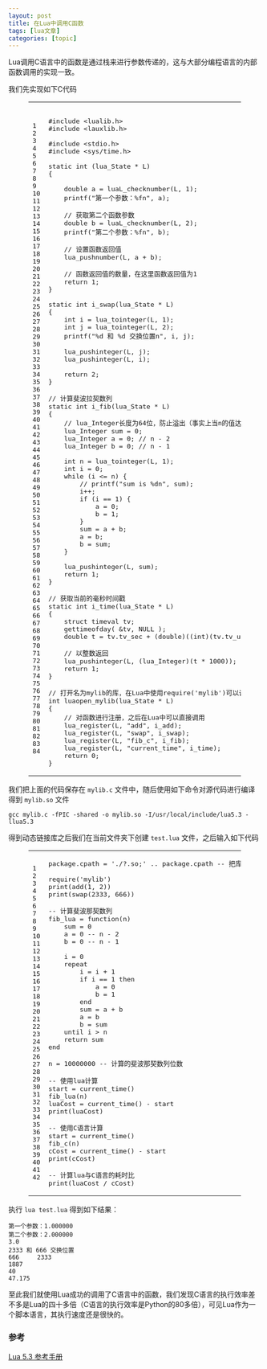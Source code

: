 ```yaml
---
layout: post
title: 在Lua中调用C函数 
tags: [lua文章]
categories: [topic]
---
```

<p>Lua调用C语言中的函数是通过栈来进行参数传递的，这与大部分编程语言的内部函数调用的实现一致。</p><p>我们先实现如下C代码</p><figure class="highlight c"><table><tbody><tr><td class="gutter"><pre><span class="line">1</span><br/><span class="line">2</span><br/><span class="line">3</span><br/><span class="line">4</span><br/><span class="line">5</span><br/><span class="line">6</span><br/><span class="line">7</span><br/><span class="line">8</span><br/><span class="line">9</span><br/><span class="line">10</span><br/><span class="line">11</span><br/><span class="line">12</span><br/><span class="line">13</span><br/><span class="line">14</span><br/><span class="line">15</span><br/><span class="line">16</span><br/><span class="line">17</span><br/><span class="line">18</span><br/><span class="line">19</span><br/><span class="line">20</span><br/><span class="line">21</span><br/><span class="line">22</span><br/><span class="line">23</span><br/><span class="line">24</span><br/><span class="line">25</span><br/><span class="line">26</span><br/><span class="line">27</span><br/><span class="line">28</span><br/><span class="line">29</span><br/><span class="line">30</span><br/><span class="line">31</span><br/><span class="line">32</span><br/><span class="line">33</span><br/><span class="line">34</span><br/><span class="line">35</span><br/><span class="line">36</span><br/><span class="line">37</span><br/><span class="line">38</span><br/><span class="line">39</span><br/><span class="line">40</span><br/><span class="line">41</span><br/><span class="line">42</span><br/><span class="line">43</span><br/><span class="line">44</span><br/><span class="line">45</span><br/><span class="line">46</span><br/><span class="line">47</span><br/><span class="line">48</span><br/><span class="line">49</span><br/><span class="line">50</span><br/><span class="line">51</span><br/><span class="line">52</span><br/><span class="line">53</span><br/><span class="line">54</span><br/><span class="line">55</span><br/><span class="line">56</span><br/><span class="line">57</span><br/><span class="line">58</span><br/><span class="line">59</span><br/><span class="line">60</span><br/><span class="line">61</span><br/><span class="line">62</span><br/><span class="line">63</span><br/><span class="line">64</span><br/><span class="line">65</span><br/><span class="line">66</span><br/><span class="line">67</span><br/><span class="line">68</span><br/><span class="line">69</span><br/><span class="line">70</span><br/><span class="line">71</span><br/><span class="line">72</span><br/><span class="line">73</span><br/><span class="line">74</span><br/><span class="line">75</span><br/><span class="line">76</span><br/><span class="line">77</span><br/><span class="line">78</span><br/><span class="line">79</span><br/><span class="line">80</span><br/><span class="line">81</span><br/><span class="line">82</span><br/><span class="line">83</span><br/><span class="line">84</span><br/></pre></td><td class="code"><pre><span class="line"></span><br/><span class="line"><span class="meta">#<span class="meta-keyword">include</span> <span class="meta-string">&lt;lualib.h&gt;</span></span></span><br/><span class="line"><span class="meta">#<span class="meta-keyword">include</span> <span class="meta-string">&lt;lauxlib.h&gt;</span></span></span><br/><span class="line"></span><br/><span class="line"><span class="meta">#<span class="meta-keyword">include</span> <span class="meta-string">&lt;stdio.h&gt;</span></span></span><br/><span class="line"><span class="meta">#<span class="meta-keyword">include</span> <span class="meta-string">&lt;sys/time.h&gt;</span></span></span><br/><span class="line"></span><br/><span class="line"><span class="function"><span class="keyword">static</span> <span class="keyword">int</span> <span class="params">(lua_State * L)</span></span></span><br/><span class="line"><span class="function"></span>{</span><br/><span class="line">    </span><br/><span class="line">    <span class="keyword">double</span> a = luaL_checknumber(L, <span class="number">1</span>);</span><br/><span class="line">    <span class="built_in">printf</span>(<span class="string">&#34;第一个参数：%fn&#34;</span>, a);</span><br/><span class="line"></span><br/><span class="line">    <span class="comment">// 获取第二个函数参数</span></span><br/><span class="line">    <span class="keyword">double</span> b = luaL_checknumber(L, <span class="number">2</span>);</span><br/><span class="line">    <span class="built_in">printf</span>(<span class="string">&#34;第二个参数：%fn&#34;</span>, b);</span><br/><span class="line"></span><br/><span class="line">    <span class="comment">// 设置函数返回值</span></span><br/><span class="line">    lua_pushnumber(L, a + b);</span><br/><span class="line"></span><br/><span class="line">    <span class="comment">// 函数返回值的数量，在这里函数返回值为1</span></span><br/><span class="line">    <span class="keyword">return</span> <span class="number">1</span>;</span><br/><span class="line">}</span><br/><span class="line"></span><br/><span class="line"><span class="function"><span class="keyword">static</span> <span class="keyword">int</span> <span class="title">i_swap</span><span class="params">(lua_State * L)</span></span></span><br/><span class="line"><span class="function"></span>{</span><br/><span class="line">    <span class="keyword">int</span> i = lua_tointeger(L, <span class="number">1</span>);</span><br/><span class="line">    <span class="keyword">int</span> j = lua_tointeger(L, <span class="number">2</span>);</span><br/><span class="line">    <span class="built_in">printf</span>(<span class="string">&#34;%d 和 %d 交换位置n&#34;</span>, i, j);</span><br/><span class="line"></span><br/><span class="line">    lua_pushinteger(L, j);</span><br/><span class="line">    lua_pushinteger(L, i);</span><br/><span class="line"></span><br/><span class="line">    <span class="keyword">return</span> <span class="number">2</span>;</span><br/><span class="line">}</span><br/><span class="line"></span><br/><span class="line"><span class="comment">// 计算斐波拉契数列</span></span><br/><span class="line"><span class="function"><span class="keyword">static</span> <span class="keyword">int</span> <span class="title">i_fib</span><span class="params">(lua_State * L)</span></span></span><br/><span class="line"><span class="function"></span>{</span><br/><span class="line">    <span class="comment">// lua_Integer长度为64位，防止溢出（事实上当n的值达到100左右即使64位也会发生溢出了）</span></span><br/><span class="line">    lua_Integer sum = <span class="number">0</span>;</span><br/><span class="line">    lua_Integer a = <span class="number">0</span>; <span class="comment">// n - 2</span></span><br/><span class="line">    lua_Integer b = <span class="number">0</span>; <span class="comment">// n - 1</span></span><br/><span class="line"></span><br/><span class="line">    <span class="keyword">int</span> n = lua_tointeger(L, <span class="number">1</span>);</span><br/><span class="line">    <span class="keyword">int</span> i = <span class="number">0</span>;</span><br/><span class="line">    <span class="keyword">while</span> (i &lt;= n) {</span><br/><span class="line">        <span class="comment">// printf(&#34;sum is %dn&#34;, sum);</span></span><br/><span class="line">        i++;</span><br/><span class="line">        <span class="keyword">if</span> (i == <span class="number">1</span>) {</span><br/><span class="line">            a = <span class="number">0</span>;</span><br/><span class="line">            b = <span class="number">1</span>;</span><br/><span class="line">        }</span><br/><span class="line">        sum = a + b;</span><br/><span class="line">        a = b;</span><br/><span class="line">        b = sum;</span><br/><span class="line">    }</span><br/><span class="line"></span><br/><span class="line">    lua_pushinteger(L, sum);</span><br/><span class="line">    <span class="keyword">return</span> <span class="number">1</span>;</span><br/><span class="line">}</span><br/><span class="line"></span><br/><span class="line"><span class="comment">// 获取当前的毫秒时间戳</span></span><br/><span class="line"><span class="function"><span class="keyword">static</span> <span class="keyword">int</span> <span class="title">i_time</span><span class="params">(lua_State * L)</span></span></span><br/><span class="line"><span class="function"></span>{</span><br/><span class="line">    <span class="class"><span class="keyword">struct</span> <span class="title">timeval</span> <span class="title">tv</span>;</span></span><br/><span class="line">    gettimeofday( &amp;tv, <span class="literal">NULL</span> );</span><br/><span class="line">    <span class="keyword">double</span> t = tv.tv_sec + (<span class="keyword">double</span>)((<span class="keyword">int</span>)(tv.tv_usec*<span class="number">0.001</span>) * <span class="number">0.001</span>);</span><br/><span class="line"></span><br/><span class="line">    <span class="comment">// 以整数返回</span></span><br/><span class="line">    lua_pushinteger(L, (lua_Integer)(t * <span class="number">1000</span>));</span><br/><span class="line">    <span class="keyword">return</span> <span class="number">1</span>;</span><br/><span class="line">}</span><br/><span class="line"></span><br/><span class="line"><span class="comment">// 打开名为mylib的库，在Lua中使用require(&#39;mylib&#39;)可以调用mylib中的函数</span></span><br/><span class="line"><span class="function"><span class="keyword">int</span> <span class="title">luaopen_mylib</span><span class="params">(lua_State * L)</span></span></span><br/><span class="line"><span class="function"></span>{</span><br/><span class="line">    <span class="comment">// 对函数进行注册，之后在Lua中可以直接调用</span></span><br/><span class="line">    lua_register(L, <span class="string">&#34;add&#34;</span>, i_add);</span><br/><span class="line">    lua_register(L, <span class="string">&#34;swap&#34;</span>, i_swap);</span><br/><span class="line">    lua_register(L, <span class="string">&#34;fib_c&#34;</span>, i_fib);</span><br/><span class="line">    lua_register(L, <span class="string">&#34;current_time&#34;</span>, i_time);</span><br/><span class="line">    <span class="keyword">return</span> <span class="number">0</span>;</span><br/><span class="line">}</span><br/></pre></td></tr></tbody></table></figure><p>我们把上面的代码保存在 <code>mylib.c</code> 文件中，随后使用如下命令对源代码进行编译得到 <code>mylib.so</code> 文件</p><pre><code>gcc mylib.c -fPIC -shared -o mylib.so -I/usr/local/include/lua5.3 -llua5.3
</code></pre><p>得到动态链接库之后我们在当前文件夹下创建 <code>test.lua</code> 文件，之后输入如下代码<br/></p><figure class="highlight lua"><table><tbody><tr><td class="gutter"><pre><span class="line">1</span><br/><span class="line">2</span><br/><span class="line">3</span><br/><span class="line">4</span><br/><span class="line">5</span><br/><span class="line">6</span><br/><span class="line">7</span><br/><span class="line">8</span><br/><span class="line">9</span><br/><span class="line">10</span><br/><span class="line">11</span><br/><span class="line">12</span><br/><span class="line">13</span><br/><span class="line">14</span><br/><span class="line">15</span><br/><span class="line">16</span><br/><span class="line">17</span><br/><span class="line">18</span><br/><span class="line">19</span><br/><span class="line">20</span><br/><span class="line">21</span><br/><span class="line">22</span><br/><span class="line">23</span><br/><span class="line">24</span><br/><span class="line">25</span><br/><span class="line">26</span><br/><span class="line">27</span><br/><span class="line">28</span><br/><span class="line">29</span><br/><span class="line">30</span><br/><span class="line">31</span><br/><span class="line">32</span><br/><span class="line">33</span><br/><span class="line">34</span><br/><span class="line">35</span><br/><span class="line">36</span><br/><span class="line">37</span><br/><span class="line">38</span><br/><span class="line">39</span><br/><span class="line">40</span><br/><span class="line">41</span><br/><span class="line">42</span><br/></pre></td><td class="code"><pre><span class="line"><span class="built_in">package</span>.<span class="built_in">cpath</span> = <span class="string">&#39;./?.so;&#39;</span> .. <span class="built_in">package</span>.<span class="built_in">cpath</span> <span class="comment">-- 把库文件添加到环境变量中</span></span><br/><span class="line"></span><br/><span class="line"><span class="built_in">require</span>(<span class="string">&#39;mylib&#39;</span>)</span><br/><span class="line"><span class="built_in">print</span>(add(<span class="number">1</span>, <span class="number">2</span>))</span><br/><span class="line"><span class="built_in">print</span>(swap(<span class="number">2333</span>, <span class="number">666</span>))</span><br/><span class="line"></span><br/><span class="line"><span class="comment">-- 计算斐波那契数列</span></span><br/><span class="line">fib_lua = <span class="function"><span class="keyword">function</span><span class="params">(n)</span></span></span><br/><span class="line">    sum = <span class="number">0</span></span><br/><span class="line">    a = <span class="number">0</span> <span class="comment">-- n - 2</span></span><br/><span class="line">    b = <span class="number">0</span> <span class="comment">-- n - 1</span></span><br/><span class="line"></span><br/><span class="line">    i = <span class="number">0</span></span><br/><span class="line">    <span class="keyword">repeat</span></span><br/><span class="line">        i = i + <span class="number">1</span></span><br/><span class="line">        <span class="keyword">if</span> i == <span class="number">1</span> <span class="keyword">then</span></span><br/><span class="line">            a = <span class="number">0</span></span><br/><span class="line">            b = <span class="number">1</span></span><br/><span class="line">        <span class="keyword">end</span></span><br/><span class="line">        sum = a + b</span><br/><span class="line">        a = b</span><br/><span class="line">        b = sum</span><br/><span class="line">    <span class="keyword">until</span> i &gt; n</span><br/><span class="line">    <span class="keyword">return</span> sum</span><br/><span class="line"><span class="keyword">end</span></span><br/><span class="line"></span><br/><span class="line">n = <span class="number">10000000</span> <span class="comment">-- 计算的斐波那契数列位数</span></span><br/><span class="line"></span><br/><span class="line"><span class="comment">-- 使用lua计算</span></span><br/><span class="line">start = current_time()</span><br/><span class="line">fib_lua(n)</span><br/><span class="line">luaCost = current_time() - start</span><br/><span class="line"><span class="built_in">print</span>(luaCost)</span><br/><span class="line"></span><br/><span class="line"><span class="comment">-- 使用C语言计算</span></span><br/><span class="line">start = current_time()</span><br/><span class="line">fib_c(n)</span><br/><span class="line">cCost = current_time() - start</span><br/><span class="line"><span class="built_in">print</span>(cCost)</span><br/><span class="line"></span><br/><span class="line"><span class="comment">-- 计算lua与C语言的耗时比</span></span><br/><span class="line"><span class="built_in">print</span>(luaCost / cCost)</span><br/></pre></td></tr></tbody></table></figure><p></p><p>执行 <code>lua test.lua</code> 得到如下结果：</p><pre><code>第一个参数：1.000000
第二个参数：2.000000
3.0
2333 和 666 交换位置
666     2333
1887
40
47.175
</code></pre><p>至此我们就使用Lua成功的调用了C语言中的函数，我们发现C语言的执行效率差不多是Lua的四十多倍（C语言的执行效率是Python的80多倍），可见Lua作为一个脚本语言，其执行速度还是很快的。</p><h3 id="参考"><a href="#参考" class="headerlink" title="参考"></a>参考</h3><p><a href="https://cloudwu.github.io/lua53doc/manual.html#4" target="_blank" rel="noopener noreferrer">Lua 5.3 参考手册</a></p>
